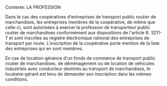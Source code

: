 Contexte: LA PROFESSION

Dans le cas des coopératives d'entreprises de transport public routier de marchandises, les entreprises membres de la coopérative, de même que celle-ci, sont autorisées à exercer la profession de transporteur public routier de marchandises conformément aux dispositions de l'article R. 3211-7 et sont inscrites au registre électronique national des entreprises de transport par route. L'inscription de la coopérative porte mention de la liste des entreprises qui en sont membres.

En cas de location-gérance d'un fonds de commerce de transport public routier de marchandises, de déménagement ou de location de véhicules industriels avec conducteur destinés au transport de marchandises, le locataire-gérant est tenu de demander son inscription dans les mêmes conditions.